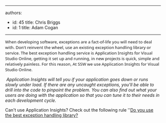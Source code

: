 

---
authors:
  - id: 45
    title: Chris Briggs
  - id: 1
    title: Adam Cogan
---




<span class='intro'> <p><span style="font-size&#58;10pt;font-family&#58;'segoe ui', sans-serif;background-image&#58;initial;background-attachment&#58;initial;background-size&#58;initial;background-origin&#58;initial;background-clip&#58;initial;background-position&#58;initial;background-repeat&#58;initial;">​​When
developing software, exceptions are a fact-of-life you will need to deal with.
Don't reinvent the wheel, use an existing exception handling library or
service. ​​​The best exception handling service is Application Insights for
​Visual Studio Online​, getting it set up and running, in new projects is
quick, simple and relatively painless. For this reason, ​At SSW we use
Application Insights for Visual Studio Online.</span></p> </span>

<p>&#160;<em>​Application Insights will tell you if your application goes down or runs slowly under load. If there are any uncaught exceptions, you'll be able to drill into the code to pinpoint the problem. You can also find out what your users are doing with the application so that you can t​​une it to their needs in each development cycle. &#160;</em> </p><p>Can't use Application Insights? Check out the following rule ''<a href="/SoftwareDevelopment/RulesForErrorHandling/Pages/use-the-best-exception-handling-framework.aspx">Do you use the best exception handling library?</a></p>


